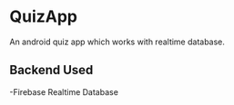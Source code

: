 <h1>QuizApp</h1>
An android quiz app which works with realtime database.
<h2>Backend Used</h2>
-Firebase Realtime Database
